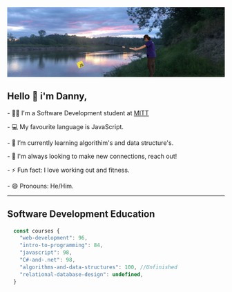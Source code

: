 <img src="https://github.com/Daniel-Sheptycki/Daniel-Sheptycki/blob/main/Background.jpg"/>
<h2><b>Hello 👋 i'm Danny,</b></h2>
<p>- 🧑‍🎓 I'm a Software Development student at <a href="https://mitt.ca" target="_blank">MITT</a></p>
<p>- 💻 My favourite language is JavaScript.</p>
<p>- 🌱 I’m currently learning algorithim's and data structure's.</p>
<p>- 🤝 I'm always looking to make new connections, reach out!</p>
<p>- ⚡ Fun fact: I love working out and fitness.</p>
<p>- 😄 Pronouns: He/Him.</p>
<hr />
<h2>Software Development Education</h2>

```javascript
  const courses {
    "web-development": 96,
    "intro-to-programming": 84,
    "javascript": 98,
    "C#-and-.net": 98,
    "algorithms-and-data-structures": 100, //Unfinished
    "relational-database-design": undefined,
  }
```



